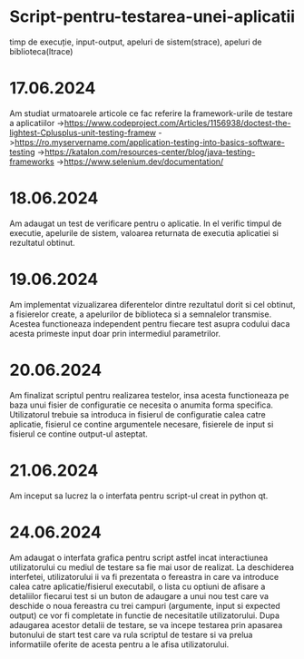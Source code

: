 # Script-pentru-testarea-unei-aplicatii
timp de execuție, input-output, apeluri de sistem(strace), apeluri de biblioteca(ltrace)

# 17.06.2024
Am studiat urmatoarele articole ce fac referire la framework-urile de testare a aplicatiilor
->https://www.codeproject.com/Articles/1156938/doctest-the-lightest-Cplusplus-unit-testing-framew
->https://ro.myservername.com/application-testing-into-basics-software-testing
->https://katalon.com/resources-center/blog/java-testing-frameworks
->https://www.selenium.dev/documentation/

# 18.06.2024
Am adaugat un test de verificare pentru o aplicatie. In el verific timpul de executie, apelurile de sistem, valoarea returnata de executia aplicatiei si rezultatul obtinut.

# 19.06.2024
Am implementat vizualizarea diferentelor dintre rezultatul dorit si cel obtinut, a fisierelor create, a apelurilor de biblioteca si a semnalelor transmise. Acestea functioneaza independent pentru fiecare test asupra codului daca acesta primeste input doar prin intermediul parametrilor. 

# 20.06.2024
Am finalizat scriptul pentru realizarea testelor, insa acesta functioneaza pe baza unui fisier de configuratie ce necesita o anumita forma specifica. Utilizatorul trebuie sa introduca in fisierul de configuratie calea catre aplicatie, fisierul ce contine argumentele necesare, fisierele de input si fisierul ce contine output-ul asteptat. 

# 21.06.2024
Am inceput sa lucrez la o interfata pentru script-ul creat in python qt.

# 24.06.2024
Am adaugat o interfata grafica pentru script astfel incat interactiunea utilizatorului cu mediul de testare sa fie mai usor de realizat. La deschiderea interfetei, utilizatorului ii va fi prezentata o fereastra in care va introduce calea catre aplicatie/fisierul executabil, o lista cu optiuni de afisare a detaliilor fiecarui test si un buton de adaugare a unui nou test care va deschide o noua fereastra cu trei campuri (argumente, input si expected output) ce vor fi completate in functie de necesitatile utilizatorului.
Dupa adaugarea acestor detalii de testare, se va incepe testarea prin apasarea butonului de start test care va rula scriptul de testare si va prelua informatiile oferite de acesta pentru a le afisa utilizatorului. 